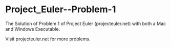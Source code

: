 Project_Euler--Problem-1
========================

The Solution of Problem 1 of Project Euler (projecteuler.net) with both a Mac and Windows Executable.

Visit projecteuler.net for more problems.

